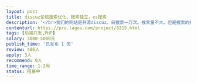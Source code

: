 ```yaml
---                
layout: post       
title: discuz论坛搜索优化，搜索独立，es搜索           
description: '</br>我们的网站是开源discuz。日搜索一万次。搜索量不大。但是搜索的并发比较高。现在想把discuz的搜索独立出去。做一个搜索的优化。利用es</br>'     
contenturl: https://pro.lagou.com/project/8215.html      
tags: [后端开发,PHP]            
salary: 3000-5000元          
publish_time: '已发布 1 天'         
review: 486人                   
apply: 3人                   
recommend: 0人                   
time_range: 1-2周              
status: 招募中                  
---                 
```

